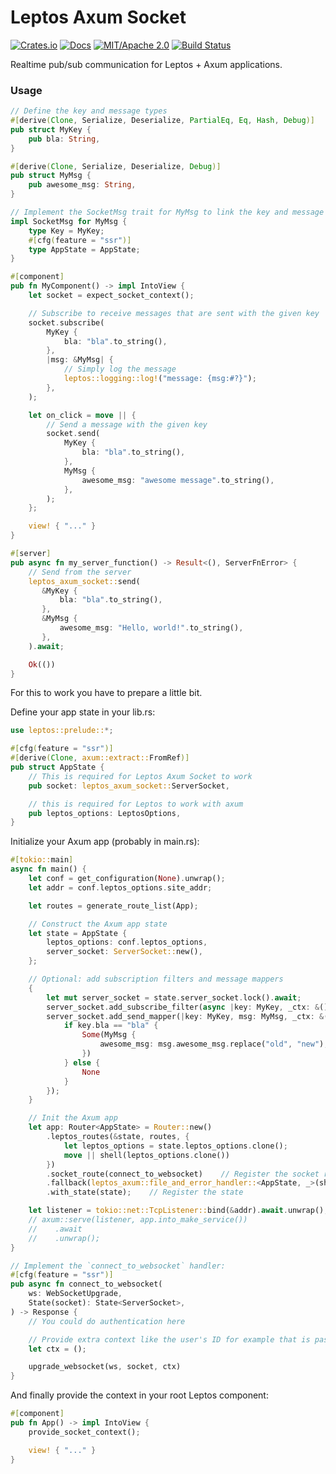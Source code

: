 # Leptos Axum Socket

[![Crates.io](https://img.shields.io/crates/v/leptos-axum-socket.svg)](https://crates.io/crates/leptos-axum-socket)
[![Docs](https://docs.rs/leptos-axum-socket/badge.svg)](https://docs.rs/leptos-axum-socket/)
[![MIT/Apache 2.0](https://img.shields.io/badge/license-MIT%2FApache-blue.svg)](https://github.com/synphonyte/leptos-axum-socket#license)
[![Build Status](https://github.com/synphonyte/leptos-axum-socket/actions/workflows/cd.yml/badge.svg)](https://github.com/synphonyte/leptos-axum-socket/actions/workflows/cd.yml)

<!-- cargo-rdme start -->

Realtime pub/sub communication for Leptos + Axum applications.

### Usage

```rust
// Define the key and message types
#[derive(Clone, Serialize, Deserialize, PartialEq, Eq, Hash, Debug)]
pub struct MyKey {
    pub bla: String,
}

#[derive(Clone, Serialize, Deserialize, Debug)]
pub struct MyMsg {
    pub awesome_msg: String,
}

// Implement the SocketMsg trait for MyMsg to link the key and message types
impl SocketMsg for MyMsg {
    type Key = MyKey;
    #[cfg(feature = "ssr")]
    type AppState = AppState;
}

#[component]
pub fn MyComponent() -> impl IntoView {
    let socket = expect_socket_context();

    // Subscribe to receive messages that are sent with the given key
    socket.subscribe(
        MyKey {
            bla: "bla".to_string(),
        },
        |msg: &MyMsg| {
            // Simply log the message
            leptos::logging::log!("message: {msg:#?}");
        },
    );

    let on_click = move || {
        // Send a message with the given key
        socket.send(
            MyKey {
                bla: "bla".to_string(),
            },
            MyMsg {
                awesome_msg: "awesome message".to_string(),
            },
        );
    };

    view! { "..." }
}

#[server]
pub async fn my_server_function() -> Result<(), ServerFnError> {
    // Send from the server
    leptos_axum_socket::send(
       &MyKey {
           bla: "bla".to_string(),
       },
       &MyMsg {
           awesome_msg: "Hello, world!".to_string(),
       },
    ).await;

    Ok(())
}
```

For this to work you have to prepare a little bit.

Define your app state in your lib.rs:

```rust
use leptos::prelude::*;

#[cfg(feature = "ssr")]
#[derive(Clone, axum::extract::FromRef)]
pub struct AppState {
    // This is required for Leptos Axum Socket to work
    pub socket: leptos_axum_socket::ServerSocket,

    // this is required for Leptos to work with axum
    pub leptos_options: LeptosOptions,
}
```

Initialize your Axum app (probably in main.rs):

```rust
#[tokio::main]
async fn main() {
    let conf = get_configuration(None).unwrap();
    let addr = conf.leptos_options.site_addr;

    let routes = generate_route_list(App);

    // Construct the Axum app state
    let state = AppState {
        leptos_options: conf.leptos_options,
        server_socket: ServerSocket::new(),
    };

    // Optional: add subscription filters and message mappers
    {
        let mut server_socket = state.server_socket.lock().await;
        server_socket.add_subscribe_filter(async |key: MyKey, _ctx: &()| { key.bla == "bla" });
        server_socket.add_send_mapper(|key: MyKey, msg: MyMsg, _ctx: &()| {
            if key.bla == "bla" {
                Some(MyMsg {
                    awesome_msg: msg.awesome_msg.replace("old", "new"),
                })
            } else {
                None
            }
        });
    }

    // Init the Axum app
    let app: Router<AppState> = Router::new()
        .leptos_routes(&state, routes, {
            let leptos_options = state.leptos_options.clone();
            move || shell(leptos_options.clone())
        })
        .socket_route(connect_to_websocket)    // Register the socket route (implementation below)
        .fallback(leptos_axum::file_and_error_handler::<AppState, _>(shell))
        .with_state(state);    // Register the state

    let listener = tokio::net::TcpListener::bind(&addr).await.unwrap();
    // axum::serve(listener, app.into_make_service())
    //    .await
    //    .unwrap();
}

// Implement the `connect_to_websocket` handler:
#[cfg(feature = "ssr")]
pub async fn connect_to_websocket(
    ws: WebSocketUpgrade,
    State(socket): State<ServerSocket>,
) -> Response {
    // You could do authentication here

    // Provide extra context like the user's ID for example that is passed to the permission filters
    let ctx = ();

    upgrade_websocket(ws, socket, ctx)
}
```

And finally provide the context in your root Leptos component:

```rust
#[component]
pub fn App() -> impl IntoView {
    provide_socket_context();

    view! { "..." }
}
```

<!-- cargo-rdme end -->
